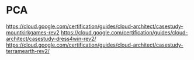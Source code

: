 # PCA
https://cloud.google.com/certification/guides/cloud-architect/casestudy-mountkirkgames-rev2
https://cloud.google.com/certification/guides/cloud-architect/casestudy-dress4win-rev2/
https://cloud.google.com/certification/guides/cloud-architect/casestudy-terramearth-rev2/
